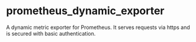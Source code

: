 # prometheus_dynamic_exporter
A dynamic metric exporter for Prometheus. It serves requests via https and is secured with basic authentication. 
